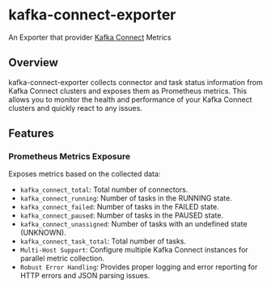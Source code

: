 # kafka-connect-exporter

An Exporter that provider [Kafka Connect](https://docs.confluent.io/platform/current/connect/index.html) Metrics

## Overview

kafka-connect-exporter collects connector and task status information from Kafka Connect clusters and exposes them as Prometheus metrics. This allows you to monitor the health and performance of your Kafka Connect clusters and quickly react to any issues.

## Features

### Prometheus Metrics Exposure

Exposes metrics based on the collected data:

- `kafka_connect_total`: Total number of connectors.
- `kafka_connect_running`: Number of tasks in the RUNNING state.
- `kafka_connect_failed`: Number of tasks in the FAILED state.
- `kafka_connect_paused`: Number of tasks in the PAUSED state.
- `kafka_connect_unassigned`: Number of tasks with an undefined state (UNKNOWN).
- `kafka_connect_task_total`: Total number of tasks.
- `Multi-Host Support`: Configure multiple Kafka Connect instances for parallel metric collection.
- `Robust Error Handling`: Provides proper logging and error reporting for HTTP errors and JSON parsing issues.
